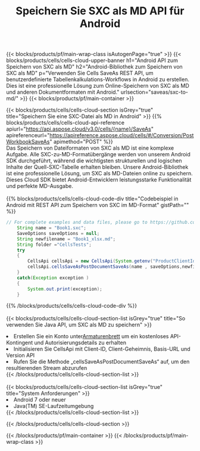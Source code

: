 ﻿---
title:  Speichern Sie SXC als MD API für Android
description: Verwenden von Aspose.Cells Cloud SDK für Android zum Speichern von SXC-Formatdateien als MD-Formatdateien.
url: /de/android/saveas/sxc-to-md/
---
{{< blocks/products/pf/main-wrap-class isAutogenPage="true" >}}
{{< blocks/products/cells/cells-cloud-upper-banner h1="Android API zum Speichern von SXC als MD" h2="Android-Bibliothek zum Speichern von SXC als MD" p="Verwenden Sie Cells SaveAs REST API, um benutzerdefinierte Tabellenkalkulations-Workflows in Android zu erstellen. Dies ist eine professionelle Lösung zum Online-Speichern von SXC als MD und anderen Dokumentformaten mit Android." urlsection="saveas/sxc-to-md/" >}}
{{< blocks/products/pf/main-container >}}

{{< blocks/products/cells/cells-cloud-section isGrey="true" title="Speichern Sie eine SXC-Datei als MD in Android" >}}
{{% blocks/products/cells/cells-cloud-api-reference apiurl="https://api.aspose.cloud/v3.0/cells/{name}/SaveAs" apireferenceurl="https://apireference.aspose.cloud/cells/#/Conversion/PostWorkbookSaveAs" apimethod="POST" %}}
<br/>
Das Speichern von Dateiformaten von SXC als MD ist eine komplexe Aufgabe. Alle SXC-zu-MD-Formatübergänge werden von unserem Android SDK durchgeführt, während die wichtigsten strukturellen und logischen Inhalte der Quell-SXC-Tabelle erhalten bleiben. Unsere Android-Bibliothek ist eine professionelle Lösung, um SXC als MD-Dateien online zu speichern. Dieses Cloud SDK bietet Android-Entwicklern leistungsstarke Funktionalität und perfekte MD-Ausgabe.
<br/>
<br/>
{{% blocks/products/cells/cells-cloud-code-div title="Codebeispiel in Android mit REST API zum Speichern von SXC im MD-Format" gistPath="" %}}
  
```java
// For complete examples and data files, please go to https://github.com/aspose-cells-cloud/aspose-cells-cloud-android/
    String name = "Book1.sxc";
    SaveOptions saveOptions = null;
    String newfilename = "Book1_xlsx.md";
    String folder ="CellsTests";
    try
    {
        CellsApi cellsApi = new CellsApi(System.getenv("ProductClientId"), System.getenv("ProductClientSecret"));
        cellsApi.cellsSaveAsPostDocumentSaveAs(name , saveOptions,newfilename,false,false,folder,null,null,null,true);                       
    }
    catch(Exception exception )
    {
        System.out.print(exception);
    }
```
  
{{% /blocks/products/cells/cells-cloud-code-div %}}
<br/>
<br/>
{{< blocks/products/cells/cells-cloud-section-list isGrey="true" title="So verwenden Sie Java API, um SXC als MD zu speichern" >}}
<li> Erstellen Sie ein Konto unter<a href="https://dashboard.aspose.cloud/">Armaturenbrett</a> um ein kostenloses API-Kontingent und Autorisierungsdetails zu erhalten</li>
<li>Initialisieren Sie CellsApi mit Client-ID, Client-Geheimnis, Basis-URL und Version API</li>
<li>Rufen Sie die Methode „cellsSaveAsPostDocumentSaveAs“ auf, um den resultierenden Stream abzurufen</li>
{{< /blocks/products/cells/cells-cloud-section-list >}}
<br/>
<br/>
{{< blocks/products/cells/cells-cloud-section-list isGrey="true" title="System Anforderungen" >}}
<li>Android 7 oder neuer</li>
<li>Java(TM) SE-Laufzeitumgebung</li>
{{< /blocks/products/cells/cells-cloud-section-list >}}

{{< /blocks/products/cells/cells-cloud-section >}}

{{< /blocks/products/pf/main-container >}}
{{< /blocks/products/pf/main-wrap-class >}}
